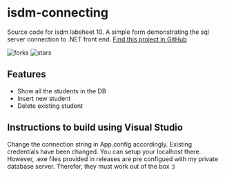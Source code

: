 # isdm-connecting
Source code for isdm labsheet 10. A simple form demonstrating the sql server connection to .NET front end.
[Find this project in GitHub](https://github.com/methmal66/isdm-connecting)

![forks](https://img.shields.io/github/forks/methmal66/isdm-connecting?style=plastic)
![stars](https://img.shields.io/github/stars/methmal66/isdm-connecting?color=yellow&style=plastic)

## Features
- Show all the students in the DB
- Insert new student
- Delete existing student

## Instructions to build using Visual Studio
Change the connection string in App.config accordingly. Existing credentials have been changed. You can setup your localhost there. However, .exe files provided in releases are pre configued with my private database server. Therefor, they must work out of the box :)
